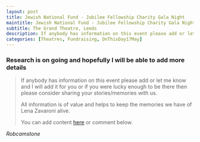 ```yaml
---
layout: post
title: Jewish National Fund - Jubilee Fellowship Charity Gala Night
maintitle: Jewish National Fund - Jubilee Fellowship Charity Gala Night
subtitle: The Grand Theatre, Leeds
description: If anybody has information on this event please add or let me know and I will add it for you or if you were lucky enough to be there then please consider sharing your stories/memories with us.
categories: [Theatres, Fundraising, OnThisDay17May]
---
```


### Research is on going and hopefully I will be able to add more details
> If anybody has information on this event please add or let me know and I will add it for you or if you were lucky enough to be there then please consider sharing your stories/memories with us.
>
> All information is of value and helps to keep the memories we have of Lena Zavaroni alive.
>
> You can add content [here](https://github.com/FanzOfLenaZavaroni/fanzoflenazavaroni.github.io) or comment below.

<cite>Robcamstone</cite>

